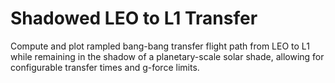 # Shadowed LEO to L1 Transfer
Compute and plot rampled bang-bang transfer flight path from LEO to L1 while remaining in the shadow of a planetary-scale solar shade, allowing for configurable transfer times and g-force limits.
